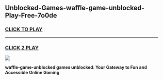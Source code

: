 
## Unblocked-Games-waffle-game-unblocked-Play-Free-7o0de
<h3>
<a href="https://premium76.site?title=waffle-game-unblocked&ref=15A">CLICK TO PLAY</a></h3>
<hr>

<h3>
<a href="https://premium76.site?title=waffle-game-unblocked&ref=15A">CLICK 2 PLAY</a>
  
</h3>

<a href="https://premium76.site?title=waffle-game-unblocked&ref=15A"><img src="https://clearcache.store/games.png"></a>


**waffle-game-unblocked games unblocked: Your Gateway to Fun and Accessible Online Gaming**
